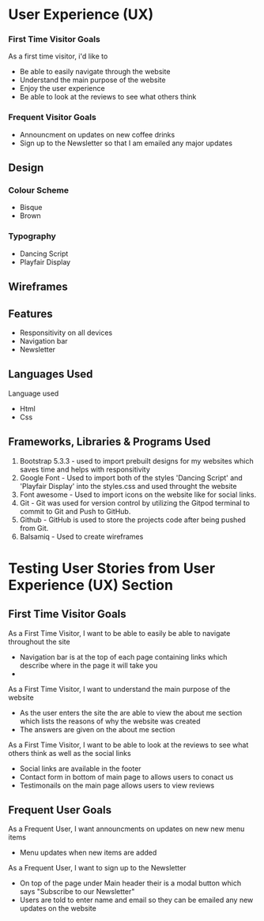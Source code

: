 # User Experience (UX)

### First Time Visitor Goals
As a first time visitor, i'd like to
* Be able to easily navigate through the website
* Understand the main purpose of the website
* Enjoy the user experience
* Be able to look at the reviews to see what others think


### Frequent Visitor Goals
* Announcment on updates on new coffee drinks
* Sign up to the Newsletter so that I am emailed any major updates

## Design

### Colour Scheme
* Bisque
* Brown

### Typography
* Dancing Script
* Playfair Display

## Wireframes

## Features
* Responsitivity on all devices
* Navigation bar
* Newsletter


## Languages Used
Language used
* Html
* Css

## Frameworks, Libraries & Programs Used
1. Bootstrap 5.3.3 - used to import prebuilt designs for my websites which saves time and helps with responsitivity
2. Google Font - Used to import both of the styles 'Dancing Script' and 'Playfair Display' into the styles.css and used throught the website
3. Font awesome - Used to import icons on the website like for social links.
4. Git - Git was used for version control by utilizing the Gitpod terminal to commit to Git and Push to GitHub.
5. Github - GitHub is used to store the projects code after being pushed from Git.
6. Balsamiq - Used to create wireframes

  # Testing User Stories from User Experience (UX) Section

  ## First Time Visitor Goals
  As a First Time Visitor, I want to be able to easily be able to navigate throughout the site
  * Navigation bar is at the top of each page containing links which describe where in the page it will take you
  * 

  As a First Time Visitor, I want to understand the main purpose of the website
  * As the user enters the site the are able to view the about me section which lists the reasons of why the website was created
  * The answers are given on the about me section

 As a First Time Visitor, I want to be able to look at the reviews to see what others think as well as the social links
 * Social links are available in the footer
 * Contact form in bottom of main page to allows users to conact us
 * Testimonails on the main page allows users to view reviews

## Frequent User Goals
As a Frequent User, I want announcments on updates on new new menu items 
* Menu updates when new items are added

As a Frequent User, I want to sign up to the Newsletter 
* On top of the page under Main header their is a modal button which says "Subscribe to our Newsletter"
* Users are told to enter name and email so they can be emailed any new updates on the website

